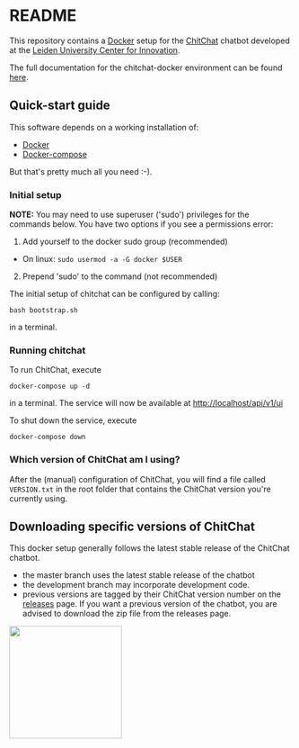 # README

This repository contains a [Docker](https://www.docker.com/) setup for the [ChitChat](https://bitbucket.org/arvid/chitchat/overview) chatbot developed at the [Leiden University Center for Innovation](https://www.centre4innovation.org/).

The full documentation for the chitchat-docker environment can be found [here](https://c4i.gitbook.io/chitchat/).

## Quick-start guide

This software depends on a working installation of:

- [Docker](https://www.docker.com/get-started)
- [Docker-compose](https://docs.docker.com/compose/install/)

But that's pretty much all you need :-).

### Initial setup

**NOTE:** You may need to use superuser ('sudo') privileges for the commands below. You have two options if you see a permissions error:

1. Add yourself to the docker sudo group (recommended)

  - On linux: `sudo usermod -a -G docker $USER`

2. Prepend 'sudo' to the command (not recommended)

The initial setup of chitchat can be configured by calling:

```
bash bootstrap.sh
```

in a terminal.

### Running chitchat

To run ChitChat, execute

```
docker-compose up -d
```

in a terminal. The service will now be available at [http://localhost/api/v1/ui](http://localhost/api/v1/ui)

To shut down the service, execute

```
docker-compose down
```

### Which version of ChitChat am I using?

After the (manual) configuration of ChitChat, you will find a file called `VERSION.txt` in the root folder that contains the ChitChat version you're currently using.

## Downloading specific versions of ChitChat

This docker setup generally follows the latest stable release of the ChitChat chatbot.

* the master branch uses the latest stable release of the chatbot
* the development branch may incorporate development code.
* previous versions are tagged by their ChitChat version number on the [releases](https://github.com/JasperHG90/chitchat-docker/releases) page. If you want a previous  version of the chatbot, you are advised to download the zip file from the releases page.

<img src="https://blobscdn.gitbook.com/v0/b/gitbook-28427.appspot.com/o/assets%2F-LZnMrEannFdihvQ7QN2%2F-LZnPpAjASVke6KXzZnj%2F-LZnRzTkno0LFR7mxw2W%2Fcenter-for-innovation.png?alt=media&token=b544f6ac-3a92-492d-91e0-536020f2e14e" width="200">
